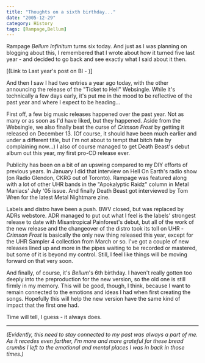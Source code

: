 ```yaml
---
title: "Thoughts on a sixth birthday..."
date: "2005-12-29"
category: History
tags: [Rampage,Bellum]
---
```


Rampage *Bellum Infinitum* turns six today. And just as I was planning on blogging about this, I remembered that I wrote about how it turned five last year - and decided to go back and see exactly what I said about it then.

[(Link to Last year's post on BI - )]

And then I saw I had two entries a year ago today, with the other announcing the release of the "Ticket to Hell" Websingle. While it's technically a few days early, it's put me in the mood to be reflective of the past year and where I expect to be heading...

First off, a few big music releases happened over the past year. Not as many or as soon as I'd have liked, but they happened. Aside from the Websingle, we also finally beat the curse of *Crimson Frost* by getting it released on December 13. (Of course, it should have been much earlier and under a different title, but I'm not about to tempt that bitch fate by complaining now...) I also of course managed to get Death Beast's debut album out this year, my first pro-CD release ever.

Publicity has been on a bit of an upswing compared to my DIY efforts of previous years. In January I did that interview on Hell On Earth's radio show (on Radio Glendon, CKRG out of Toronto). Rampage was featured along with a lot of other UHR bands in the "Apokalyptic Raidz" column in Metal Maniacs' July '05 issue. And finally Death Beast got interviewed by Tom Wren for the latest Metal Nightmare zine.

Labels and distro have been a push. BWV closed, but was replaced by ADRs webstore. ADR managed to put out what I feel is the labels' strongest release to date with Misantropical Painforest's debut, but all of the work of the new release and the changeover of the distro took its toll on UHR - *Crimson Frost* is basically the only new thing released this year, except for the UHR Sampler 4 collection from March or so. I've got a couple of new releases lined up and more in the pipes waiting to be recorded or mastered, but some of it is beyond my control. Still, I feel like things will be moving forward on that very soon.

And finally, of course, it's *Bellum*'s 6th birthday. I haven't really gotten too deeply into the preproduction for the new version, so the old one is still firmly in my memory. This will be good, though, I think, because I want to remain connected to the emotions and ideas I had when first creating the songs. Hopefully this will help the new version have the same kind of impact that the first one had.

Time will tell, I guess - it always does.

***

*(Evidently, this need to stay connected to my past was always a part of me. As it recedes even farther, I'm more and more grateful for these bread crumbs I left to the emotional and mental places I was in back in those times.)*
